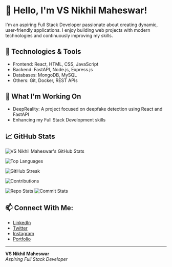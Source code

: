 # 👋 Hello, I'm VS Nikhil Maheswar!

I'm an aspiring Full Stack Developer passionate about creating dynamic, user-friendly applications. I enjoy building web projects with modern technologies and continuously improving my skills.

## 🚀 Technologies & Tools
- Frontend: React, HTML, CSS, JavaScript
- Backend: FastAPI, Node.js, Express.js
- Databases: MongoDB, MySQL
- Others: Git, Docker, REST APIs

## 🌱 What I'm Working On
- DeepReality: A project focused on deepfake detection using React and FastAPI
- Enhancing my Full Stack Development skills

## 📈 GitHub Stats
![VS Nikhil Maheswar's GitHub Stats](https://github-readme-stats.vercel.app/api?username=Vsnikhilmaheswar&show_icons=true&theme=radical)

![Top Languages](https://github-readme-stats.vercel.app/api/top-langs/?username=Vsnikhilmaheswar&layout=compact&theme=radical)

![GitHub Streak](https://github-readme-streak-stats.herokuapp.com/?user=Vsnikhilmaheswar&theme=radical)

![Contributions](https://github-profile-summary-cards.vercel.app/api/cards/profile-details?username=Vsnikhilmaheswar&theme=radical)

![Repo Stats](https://github-profile-summary-cards.vercel.app/api/cards/repos-per-language?username=Vsnikhilmaheswar&theme=radical)
![Commit Stats](https://github-profile-summary-cards.vercel.app/api/cards/most-commit-language?username=Vsnikhilmaheswar&theme=radical)

## 📫 Connect With Me:
- [LinkedIn](https://www.linkedin.com/in/vsnikhilmaheswar/)
- [Twitter](https://twitter.com/nikhil-maheswar)
- [Instagram](https://www.instagram.com/vs.nikhil)
- [Portfolio](https://vs-nikhil-maheswar.dev)

---

**VS Nikhil Maheswar**  
_Aspiring Full Stack Developer_
